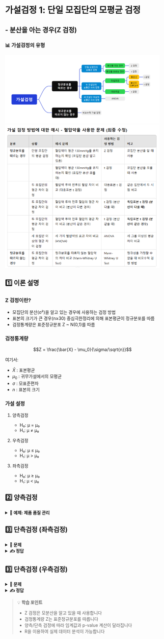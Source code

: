 # 가설검정 1: 단일 모집단의 모평균 검정
## - 분산을 아는 경우(Z 검정)

### 📊 가설검정의 유형
![가설검정의 유형](그림11.png)
![가설검정의 유형](table1.png)  

## 1️⃣ 이론 설명

### Z 검정이란?
- 모집단의 분산(σ²)을 알고 있는 경우에 사용하는 검정 방법
- 표본의 크기가 큰 경우(n≥30) 중심극한정리에 의해 표본평균이 정규분포를 따름
- 검정통계량은 표준정규분포 Z ~ N(0,1)를 따름

### 검정통계량
$$Z = \frac{\bar{X} - \mu_0}{\sigma/\sqrt{n}}$$

여기서:
- $\bar{X}$ : 표본평균
- $\mu_0$ : 귀무가설에서의 모평균
- $\sigma$ : 모표준편차
- $n$ : 표본의 크기

### 가설 설정
1. 양측검정
   - H₀: μ = μ₀
   - H₁: μ ≠ μ₀

2. 우측검정
   - H₀: μ ≤ μ₀
   - H₁: μ > μ₀

3. 좌측검정
   - H₀: μ ≥ μ₀
   - H₁: μ < μ₀

## 2️⃣ 양측검정

<details>
<summary><b>📝 예제: 제품 품질 관리</b></summary>

어떤 공장에서 생산되는 제품의 무게는 평균이 500g이고 표준편차가 10g인 정규분포를 따른다고 한다.
새로운 생산 방식을 도입한 후 임의로 36개의 제품을 추출하여 측정한 결과 평균이 503g이 나왔다.
새로운 생산 방식이 제품의 평균 무게를 변화시켰다고 할 수 있는가? (α = 0.05)

```r

  


```
</details>

## 3️⃣ 단측검정 (좌측검정)

<details>
<summary><b>🎯 문제</b></summary>

한 제약회사에서 생산하는 진통제의 유효성분 함량은 평균이 50mg이고 표준편차가 2mg인 정규분포를 따른다.
품질 관리자가 무작위로 49개의 진통제를 선택하여 검사한 결과 평균 함량이 49.5mg으로 나타났다.
유의수준 1%에서 이 진통제의 유효성분 함량이 감소했다고 할 수 있는가?

1) 가설을 설정하시오
2) 검정통계량을 계산하시오
3) 결론을 내리시오
4) R코드로 분석하시오
</details>

<details>
<summary><b>✍️ 정답</b></summary>

```r

  

```
</details>  

## 3️⃣ 단측검정 (우측검정)

<details>
<summary><b>🎯 문제</b></summary>

한 연구팀이 **새로운 혈압약이 평균 혈압을 증가시키는지 여부**를 검정하려고 한다.  
과거 연구에서 이 혈압약을 복용하지 않은 사람들의 **평균 수축기 혈압은 120mmHg**이며, **표준편차는 8mmHg**로 알려져 있다.  
새로운 혈압약을 복용한 **50명의 환자**를 대상으로 실험한 결과, 이들의 평균 혈압은 **122.5mmHg**였다.  
유의수준 **\( \alpha = 0.05 \)**에서 **혈압 증가 효과가 있는지** 우측검정을 수행하라.

1) 가설을 설정하시오  
2) 검정통계량을 계산하시오  
3) 결론을 내리시오  
4) R코드로 분석하시오  

</details>

<details>
<summary><b>✍️ 정답</b></summary>

1) **가설 설정 (우측검정)**
   
   - **귀무가설 (\( H_0 \))**: μ ≤ 120 (혈압약이 효과가 없다.)
   - **대립가설 (\( H_1 \))**: μ > 120 (혈압약이 혈압을 증가시킨다.)

3) **검정통계량 계산**
    
   $$Z = \frac{122.5 - 120}{8/\sqrt{50}} = 2.21$$

4) **임계값 계산 (α = 0.05)**
   
 $ Z_{\text{crit}} = qnorm(0.95) = 1.645 $

- $ Z_{\text{stat}} = 2.21 > Z_{\text{crit}} = 1.645 $
- 기각역에 속하므로 **귀무가설 기각**
  
- **결론**: 새로운 혈압약이 **평균 혈압을 증가**시킨다고 할 수 있다.

4) **R코드**

```r



```

</details>

> 💡 **학습 포인트**
> - Z 검정은 모분산을 알고 있을 때 사용합니다
> - 검정통계량 Z는 표준정규분포를 따릅니다
> - 양측/단측 검정에 따라 임계값과 p-value 계산이 달라집니다
> - R을 이용하여 실제 데이터 분석이 가능합니다
